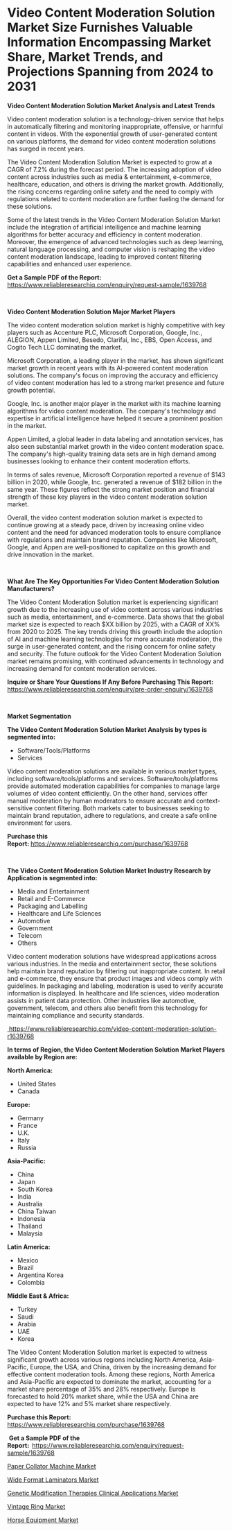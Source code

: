 <p><h1>Video Content Moderation Solution Market Size Furnishes Valuable Information Encompassing Market Share, Market Trends, and Projections Spanning from 2024 to 2031</h1></p><p><strong>Video Content Moderation Solution Market Analysis and Latest Trends</strong></p>
<p><p>Video content moderation solution is a technology-driven service that helps in automatically filtering and monitoring inappropriate, offensive, or harmful content in videos. With the exponential growth of user-generated content on various platforms, the demand for video content moderation solutions has surged in recent years.</p><p>The Video Content Moderation Solution Market is expected to grow at a CAGR of 7.2% during the forecast period. The increasing adoption of video content across industries such as media & entertainment, e-commerce, healthcare, education, and others is driving the market growth. Additionally, the rising concerns regarding online safety and the need to comply with regulations related to content moderation are further fueling the demand for these solutions.</p><p>Some of the latest trends in the Video Content Moderation Solution Market include the integration of artificial intelligence and machine learning algorithms for better accuracy and efficiency in content moderation. Moreover, the emergence of advanced technologies such as deep learning, natural language processing, and computer vision is reshaping the video content moderation landscape, leading to improved content filtering capabilities and enhanced user experience.</p></p>
<p><strong>Get a Sample PDF of the Report:&nbsp;</strong> <a href="https://www.reliableresearchiq.com/enquiry/request-sample/1639768">https://www.reliableresearchiq.com/enquiry/request-sample/1639768</a></p>
<p>&nbsp;</p>
<p><strong>Video Content Moderation Solution Major Market Players</strong></p>
<p><p>The video content moderation solution market is highly competitive with key players such as Accenture PLC, Microsoft Corporation, Google, Inc., ALEGION, Appen Limited, Besedo, Clarifai, Inc., EBS, Open Access, and Cogito Tech LLC dominating the market.</p><p>Microsoft Corporation, a leading player in the market, has shown significant market growth in recent years with its AI-powered content moderation solutions. The company's focus on improving the accuracy and efficiency of video content moderation has led to a strong market presence and future growth potential.</p><p>Google, Inc. is another major player in the market with its machine learning algorithms for video content moderation. The company's technology and expertise in artificial intelligence have helped it secure a prominent position in the market.</p><p>Appen Limited, a global leader in data labeling and annotation services, has also seen substantial market growth in the video content moderation space. The company's high-quality training data sets are in high demand among businesses looking to enhance their content moderation efforts.</p><p>In terms of sales revenue, Microsoft Corporation reported a revenue of $143 billion in 2020, while Google, Inc. generated a revenue of $182 billion in the same year. These figures reflect the strong market position and financial strength of these key players in the video content moderation solution market.</p><p>Overall, the video content moderation solution market is expected to continue growing at a steady pace, driven by increasing online video content and the need for advanced moderation tools to ensure compliance with regulations and maintain brand reputation. Companies like Microsoft, Google, and Appen are well-positioned to capitalize on this growth and drive innovation in the market.</p></p>
<p>&nbsp;</p>
<p><strong>What Are The Key Opportunities For Video Content Moderation Solution Manufacturers?</strong></p>
<p><p>The Video Content Moderation Solution market is experiencing significant growth due to the increasing use of video content across various industries such as media, entertainment, and e-commerce. Data shows that the global market size is expected to reach $XX billion by 2025, with a CAGR of XX% from 2020 to 2025. The key trends driving this growth include the adoption of AI and machine learning technologies for more accurate moderation, the surge in user-generated content, and the rising concern for online safety and security. The future outlook for the Video Content Moderation Solution market remains promising, with continued advancements in technology and increasing demand for content moderation services.</p></p>
<p><strong>Inquire or Share Your Questions If Any Before Purchasing This Report:</strong> <a href="https://www.reliableresearchiq.com/enquiry/pre-order-enquiry/1639768">https://www.reliableresearchiq.com/enquiry/pre-order-enquiry/1639768</a></p>
<p>&nbsp;</p>
<p><strong>Market Segmentation</strong></p>
<p><strong>The Video Content Moderation Solution Market Analysis by types is segmented into:</strong></p>
<p><ul><li>Software/Tools/Platforms</li><li>Services</li></ul></p>
<p><p>Video content moderation solutions are available in various market types, including software/tools/platforms and services. Software/tools/platforms provide automated moderation capabilities for companies to manage large volumes of video content efficiently. On the other hand, services offer manual moderation by human moderators to ensure accurate and context-sensitive content filtering. Both markets cater to businesses seeking to maintain brand reputation, adhere to regulations, and create a safe online environment for users.</p></p>
<p><strong>Purchase this Report:&nbsp;</strong><a href="https://www.reliableresearchiq.com/purchase/1639768">https://www.reliableresearchiq.com/purchase/1639768</a></p>
<p>&nbsp;</p>
<p><strong>The Video Content Moderation Solution Market Industry Research by Application is segmented into:</strong></p>
<p><ul><li>Media and Entertainment</li><li>Retail and E-Commerce</li><li>Packaging and Labelling</li><li>Healthcare and Life Sciences</li><li>Automotive</li><li>Government</li><li>Telecom</li><li>Others</li></ul></p>
<p><p>Video content moderation solutions have widespread applications across various industries. In the media and entertainment sector, these solutions help maintain brand reputation by filtering out inappropriate content. In retail and e-commerce, they ensure that product images and videos comply with guidelines. In packaging and labeling, moderation is used to verify accurate information is displayed. In healthcare and life sciences, video moderation assists in patient data protection. Other industries like automotive, government, telecom, and others also benefit from this technology for maintaining compliance and security standards.</p></p>
<p><a href="https://www.reliableresearchiq.com/video-content-moderation-solution-r1639768">&nbsp;https://www.reliableresearchiq.com/video-content-moderation-solution-r1639768</a></p>
<p><strong>In terms of Region, the Video Content Moderation Solution Market Players available by Region are:</strong></p>
<p>
    <p> <strong> North America: </strong>
        <ul>
            <li>United States</li>
            <li>Canada</li>
        </ul>
        </p> 
    <p> <strong> Europe: </strong>
        <ul>
            <li>Germany</li>
            <li>France</li>
            <li>U.K.</li>
            <li>Italy</li>
            <li>Russia</li>
        </ul>
        </p> 
    <p> <strong> Asia-Pacific: </strong>
        <ul>
            <li>China</li>
            <li>Japan</li>
            <li>South Korea</li>
            <li>India</li>
            <li>Australia</li>
            <li>China Taiwan</li>
            <li>Indonesia</li>
            <li>Thailand</li>
            <li>Malaysia</li>
        </ul>
        </p> 
    <p> <strong> Latin America: </strong>
        <ul>
            <li>Mexico</li>
            <li>Brazil</li>
            <li>Argentina Korea</li>
            <li>Colombia</li>
        </ul>
        </p> 
    <p> <strong> Middle East & Africa: </strong>
        <ul>
            <li>Turkey</li>
            <li>Saudi</li>
            <li>Arabia</li>
            <li>UAE</li>
            <li>Korea</li>
        </ul>
    </p>
    </p>
<p><p>The Video Content Moderation Solution market is expected to witness significant growth across various regions including North America, Asia-Pacific, Europe, the USA, and China, driven by the increasing demand for effective content moderation tools. Among these regions, North America and Asia-Pacific are expected to dominate the market, accounting for a market share percentage of 35% and 28% respectively. Europe is forecasted to hold 20% market share, while the USA and China are expected to have 12% and 5% market share respectively.</p></p>
<p><strong>Purchase this Report: </strong><a href="https://www.reliableresearchiq.com/purchase/1639768">https://www.reliableresearchiq.com/purchase/1639768</a></p>
<p>&nbsp;<strong>Get a Sample PDF of the Report:&nbsp;&nbsp;</strong><a href="https://www.reliableresearchiq.com/enquiry/request-sample/1639768">https://www.reliableresearchiq.com/enquiry/request-sample/1639768</a></p>
<p><strong></strong></p>
<p><p><a href="https://www.linkedin.com/pulse/paper-collator-machine-market-trends-analysis-opportunities-qpkzf">Paper Collator Machine Market</a></p><p><a href="https://www.linkedin.com/pulse/global-wide-format-laminators-market-trends-insights-growth-8bwrf">Wide Format Laminators Market</a></p><p><a href="https://github.com/dylanObrien626/Market-Research-Report-List-1/blob/main/genetic-modification-therapies-clinical-applications-market.md">Genetic Modification Therapies Clinical Applications Market</a></p><p><a href="https://medium.com/@alexander.bell98078/vintage-ring-market-global-market-insights-and-sales-trends-2024-to-2031-ad1904503231">Vintage Ring Market</a></p><p><a href="https://medium.com/@kathleenjacksond65/horse-equipment-market-size-is-growing-at-cagr-of-13-4-9424423fca24">Horse Equipment Market</a></p></p>
